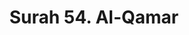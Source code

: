 ---
title       : "Surah 54. Al-Qamar"
DATE        : 7/25/2018 9:18:17 AM
draft       : false
TYPE        : "quran"
layout      : "surah"
BookCode    : "ARB"
SurahNumber : "54"
TotalAyah   : "55"
---